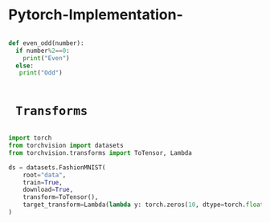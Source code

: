 # Pytorch-Implementation-


``` python

def even_odd(number):
  if number%2==0:
    print("Even")
  else:
   print("Odd")
   
  ```

<h1><code> Transforms </code></h1>

``` python

import torch
from torchvision import datasets
from torchvision.transforms import ToTensor, Lambda

ds = datasets.FashionMNIST(
    root="data",
    train=True,
    download=True,
    transform=ToTensor(),
    target_transform=Lambda(lambda y: torch.zeros(10, dtype=torch.float).scatter_(0, torch.tensor(y), value=1))
)


```
